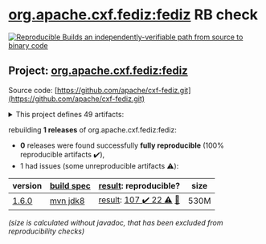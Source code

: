 [org.apache.cxf.fediz:fediz](https://search.maven.org/artifact/org.apache.cxf.fediz/fediz/) RB check
=======

[![Reproducible Builds](https://reproducible-builds.org/images/logos/rb.svg) an independently-verifiable path from source to binary code](https://reproducible-builds.org/)

## Project: [org.apache.cxf.fediz:fediz](https://search.maven.org/artifact/org.apache.cxf.fediz/fediz/)

Source code: [https://github.com/apache/cxf-fediz.git](https://github.com/apache/cxf-fediz.git)

<details><summary>This project defines 49 artifacts:</summary>

* [org.apache.cxf.fediz.examples.wsclientWebapp.webservice:common](https://search.maven.org/artifact/org.apache.cxf.fediz.examples.wsclientWebapp.webservice/common/)
* [org.apache.cxf.fediz.examples.wsclientWebapp.webservice:fedizservice](https://search.maven.org/artifact/org.apache.cxf.fediz.examples.wsclientWebapp.webservice/fedizservice/)
* [org.apache.cxf.fediz.examples.wsclientWebapp:webapp](https://search.maven.org/artifact/org.apache.cxf.fediz.examples.wsclientWebapp/webapp/)
* [org.apache.cxf.fediz.examples.wsclientWebapp:webservice](https://search.maven.org/artifact/org.apache.cxf.fediz.examples.wsclientWebapp/webservice/)
* [org.apache.cxf.fediz.examples:jaxrsCxfPluginWebapp](https://search.maven.org/artifact/org.apache.cxf.fediz.examples/jaxrsCxfPluginWebapp/)
* [org.apache.cxf.fediz.examples:jaxrsSimpleWebapp](https://search.maven.org/artifact/org.apache.cxf.fediz.examples/jaxrsSimpleWebapp/)
* [org.apache.cxf.fediz.examples:jaxrsSpringSecurityWebapp](https://search.maven.org/artifact/org.apache.cxf.fediz.examples/jaxrsSpringSecurityWebapp/)
* [org.apache.cxf.fediz.examples:simpleWebapp](https://search.maven.org/artifact/org.apache.cxf.fediz.examples/simpleWebapp/)
* [org.apache.cxf.fediz.examples:springPreauthWebapp](https://search.maven.org/artifact/org.apache.cxf.fediz.examples/springPreauthWebapp/)
* [org.apache.cxf.fediz.examples:springWebapp](https://search.maven.org/artifact/org.apache.cxf.fediz.examples/springWebapp/)
* [org.apache.cxf.fediz.examples:wsclientWebapp](https://search.maven.org/artifact/org.apache.cxf.fediz.examples/wsclientWebapp/)
* [org.apache.cxf.fediz.systests.federation:fediz-systests-federation-oidcIdpWebapp](https://search.maven.org/artifact/org.apache.cxf.fediz.systests.federation/fediz-systests-federation-oidcIdpWebapp/)
* [org.apache.cxf.fediz.systests.federation:fediz-systests-federation-samlIdpWebapp](https://search.maven.org/artifact/org.apache.cxf.fediz.systests.federation/fediz-systests-federation-samlIdpWebapp/)
* [org.apache.cxf.fediz.systests.federation:fediz-systests-federation-samlWebapp](https://search.maven.org/artifact/org.apache.cxf.fediz.systests.federation/fediz-systests-federation-samlWebapp/)
* [org.apache.cxf.fediz.systests.federation:fediz-systests-federation-samlsso](https://search.maven.org/artifact/org.apache.cxf.fediz.systests.federation/fediz-systests-federation-samlsso/)
* [org.apache.cxf.fediz.systests.federation:fediz-systests-federation-unknown-subject](https://search.maven.org/artifact/org.apache.cxf.fediz.systests.federation/fediz-systests-federation-unknown-subject/)
* [org.apache.cxf.fediz.systests.federation:fediz-systests-federation-wsfed](https://search.maven.org/artifact/org.apache.cxf.fediz.systests.federation/fediz-systests-federation-wsfed/)
* [org.apache.cxf.fediz.systests.webapps:fediz-systests-webapps-cxf](https://search.maven.org/artifact/org.apache.cxf.fediz.systests.webapps/fediz-systests-webapps-cxf/)
* [org.apache.cxf.fediz.systests.webapps:fediz-systests-webapps-simple](https://search.maven.org/artifact/org.apache.cxf.fediz.systests.webapps/fediz-systests-webapps-simple/)
* [org.apache.cxf.fediz.systests.webapps:fediz-systests-webapps-spring](https://search.maven.org/artifact/org.apache.cxf.fediz.systests.webapps/fediz-systests-webapps-spring/)
* [org.apache.cxf.fediz.systests.webapps:fediz-systests-webapps-springPreauth](https://search.maven.org/artifact/org.apache.cxf.fediz.systests.webapps/fediz-systests-webapps-springPreauth/)
* [org.apache.cxf.fediz.systests:fediz-systests-custom](https://search.maven.org/artifact/org.apache.cxf.fediz.systests/fediz-systests-custom/)
* [org.apache.cxf.fediz.systests:fediz-systests-cxf](https://search.maven.org/artifact/org.apache.cxf.fediz.systests/fediz-systests-cxf/)
* [org.apache.cxf.fediz.systests:fediz-systests-federation](https://search.maven.org/artifact/org.apache.cxf.fediz.systests/fediz-systests-federation/)
* [org.apache.cxf.fediz.systests:fediz-systests-idp](https://search.maven.org/artifact/org.apache.cxf.fediz.systests/fediz-systests-idp/)
* [org.apache.cxf.fediz.systests:fediz-systests-jetty9](https://search.maven.org/artifact/org.apache.cxf.fediz.systests/fediz-systests-jetty9/)
* [org.apache.cxf.fediz.systests:fediz-systests-kerberos](https://search.maven.org/artifact/org.apache.cxf.fediz.systests/fediz-systests-kerberos/)
* [org.apache.cxf.fediz.systests:fediz-systests-ldap](https://search.maven.org/artifact/org.apache.cxf.fediz.systests/fediz-systests-ldap/)
* [org.apache.cxf.fediz.systests:fediz-systests-oidc](https://search.maven.org/artifact/org.apache.cxf.fediz.systests/fediz-systests-oidc/)
* [org.apache.cxf.fediz.systests:fediz-systests-samlsso](https://search.maven.org/artifact/org.apache.cxf.fediz.systests/fediz-systests-samlsso/)
* [org.apache.cxf.fediz.systests:fediz-systests-spring](https://search.maven.org/artifact/org.apache.cxf.fediz.systests/fediz-systests-spring/)
* [org.apache.cxf.fediz.systests:fediz-systests-tests](https://search.maven.org/artifact/org.apache.cxf.fediz.systests/fediz-systests-tests/)
* [org.apache.cxf.fediz.systests:fediz-systests-tomcat](https://search.maven.org/artifact/org.apache.cxf.fediz.systests/fediz-systests-tomcat/)
* [org.apache.cxf.fediz.systests:fediz-systests-webapps](https://search.maven.org/artifact/org.apache.cxf.fediz.systests/fediz-systests-webapps/)
* [org.apache.cxf.fediz:apache-fediz](https://search.maven.org/artifact/org.apache.cxf.fediz/apache-fediz/)
* [org.apache.cxf.fediz:examples](https://search.maven.org/artifact/org.apache.cxf.fediz/examples/)
* [org.apache.cxf.fediz:fediz](https://search.maven.org/artifact/org.apache.cxf.fediz/fediz/)
* [org.apache.cxf.fediz:fediz-core](https://search.maven.org/artifact/org.apache.cxf.fediz/fediz-core/)
* [org.apache.cxf.fediz:fediz-cxf](https://search.maven.org/artifact/org.apache.cxf.fediz/fediz-cxf/)
* [org.apache.cxf.fediz:fediz-idp](https://search.maven.org/artifact/org.apache.cxf.fediz/fediz-idp/)
* [org.apache.cxf.fediz:fediz-idp-core](https://search.maven.org/artifact/org.apache.cxf.fediz/fediz-idp-core/)
* [org.apache.cxf.fediz:fediz-idp-sts](https://search.maven.org/artifact/org.apache.cxf.fediz/fediz-idp-sts/)
* [org.apache.cxf.fediz:fediz-jetty9](https://search.maven.org/artifact/org.apache.cxf.fediz/fediz-jetty9/)
* [org.apache.cxf.fediz:fediz-oidc](https://search.maven.org/artifact/org.apache.cxf.fediz/fediz-oidc/)
* [org.apache.cxf.fediz:fediz-spring](https://search.maven.org/artifact/org.apache.cxf.fediz/fediz-spring/)
* [org.apache.cxf.fediz:fediz-systests](https://search.maven.org/artifact/org.apache.cxf.fediz/fediz-systests/)
* [org.apache.cxf.fediz:fediz-tomcat](https://search.maven.org/artifact/org.apache.cxf.fediz/fediz-tomcat/)
* [org.apache.cxf.fediz:plugin](https://search.maven.org/artifact/org.apache.cxf.fediz/plugin/)
* [org.apache.cxf.fediz:services](https://search.maven.org/artifact/org.apache.cxf.fediz/services/)
</details>

rebuilding **1 releases** of org.apache.cxf.fediz:fediz:
- **0** releases were found successfully **fully reproducible** (100% reproducible artifacts :heavy_check_mark:),
- 1 had issues (some unreproducible artifacts :warning:):

| version | [build spec](/BUILDSPEC.md) | [result](https://reproducible-builds.org/docs/jvm/): reproducible? | size |
| -- | --------- | ------ | -- |
| [1.6.0](https://search.maven.org/artifact/org.apache.cxf.fediz/fediz/1.6.0/pom) | [mvn jdk8](fediz-1.6.0.buildspec) | [result](fediz-1.6.0.buildinfo): [107 :heavy_check_mark:  22 :warning:](fediz-1.6.0.buildcompare) [:memo:](https://github.com/apache/cxf-fediz/pull/63) | 530M |

<i>(size is calculated without javadoc, that has been excluded from reproducibility checks)</i>
